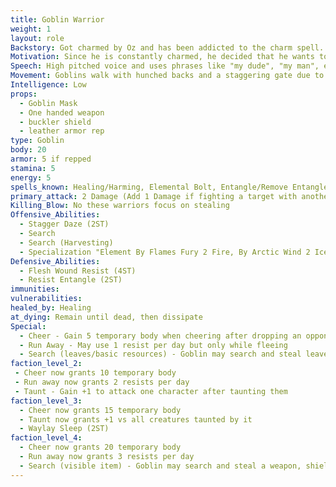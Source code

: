 ```yaml
---
title: Goblin Warrior
weight: 1
layout: role
Backstory: Got charmed by Oz and has been addicted to the charm spell. 
Motivation: Since he is constantly charmed, he decided that he wants to impress Zelvin with his new friends to earn him a spot next to Zelvin.
Speech: High pitched voice and uses phrases like "my dude", "my man", etc.
Movement: Goblins walk with hunched backs and a staggering gate due to living in small caves and other underground dwellings.
Intelligence: Low
props:
  - Goblin Mask
  - One handed weapon
  - buckler shield
  - leather armor rep
type: Goblin
body: 20
armor: 5 if repped
stamina: 5
energy: 5
spells_known: Healing/Harming, Elemental Bolt, Entangle/Remove Entangle Foot, Charm, Feat of Strength
primary_attack: 2 Damage (Add 1 Damage if fighting a target with another ally)
Killing_Blow: No these warriors focus on stealing
Offensive_Abilities: 
  - Stagger Daze (2ST)
  - Search
  - Search (Harvesting)
  - Specialization "Element By Flames Fury 2 Fire, By Arctic Wind 2 Ice, By Crushing Earth 2 Stone, By Thunders Crash 2 Lightning, By Natures Light 2 Healing, By  Creeping Darkness 2 Harming"
Defensive_Abilities: 
  - Flesh Wound Resist (4ST)
  - Resist Entangle (2ST)
immunities: 
vulnerabilities: 
healed_by: Healing
at_dying: Remain until dead, then dissipate
Special: 
  - Cheer - Gain 5 temporary body when cheering after dropping an opponent.
  - Run Away - May use 1 resist per day but only while fleeing
  - Search (leaves/basic resources) - Goblin may search and steal leaves/basic resources
faction_level_2:
 - Cheer now grants 10 temporary body
 - Run away now grants 2 resists per day
 - Taunt - Gain +1 to attack one character after taunting them
faction_level_3: 
  - Cheer now grants 15 temporary body
  - Taunt now grants +1 vs all creatures taunted by it
  - Waylay Sleep (2ST)
faction_level_4: 
  - Cheer now grants 20 temporary body
  - Run away now grants 3 resists per day 
  - Search (visible item) - Goblin may search and steal a weapon, shield, or other visible item. 
---
```

